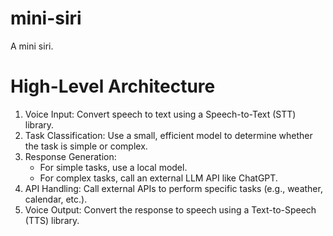 # mini-siri
A mini siri.

# High-Level Architecture

1. Voice Input: Convert speech to text using a Speech-to-Text (STT) library.
2. Task Classification: Use a small, efficient model to determine whether the task is simple or complex.
3. Response Generation:
    - For simple tasks, use a local model.
    - For complex tasks, call an external LLM API like ChatGPT.
4. API Handling: Call external APIs to perform specific tasks (e.g., weather, calendar, etc.).
5. Voice Output: Convert the response to speech using a Text-to-Speech (TTS) library.